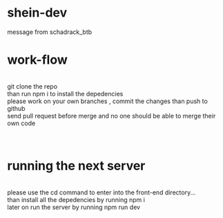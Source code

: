 # shein-dev
message from schadrack_btb



# work-flow
<br/>
git clone the repo <br/> than run npm i to install the depedencies <br/>
please work on your own branches , commit the changes than push to github <br/>
send pull request before merge and no one should be able to merge their own code
<br/><br/><br/>

# running the next server
<br/>
please use the cd command to enter into the front-end directory... <br/> than install all the depedencies by running npm i <br/>
later on run the server by running npm run dev 
